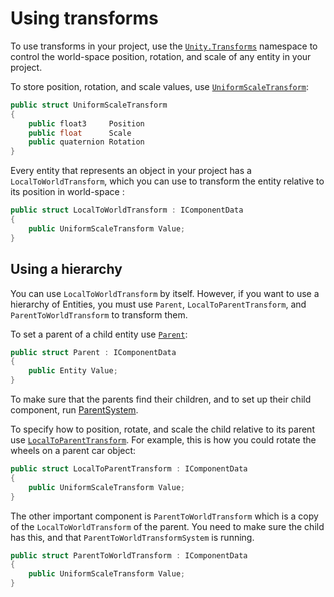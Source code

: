 # Using transforms

To use transforms in your project, use the [`Unity.Transforms`](xref:Unity.Transforms) namespace to control the world-space position, rotation, and scale of any entity in your project. 

To store position, rotation, and scale values, use [`UniformScaleTransform`](xref:Unity.Transforms.UniformScaleTransform):

```c#
public struct UniformScaleTransform
{
    public float3     Position
    public float      Scale
    public quaternion Rotation
}
```

Every entity that represents an object in your project has a `LocalToWorldTransform`, which you can use to transform the entity relative to its position in world-space :

```c#
public struct LocalToWorldTransform : IComponentData
{
    public UniformScaleTransform Value;
}
```

## Using a hierarchy

You can use `LocalToWorldTransform` by itself. However, if you want to use a hierarchy of Entities, you must use `Parent`, `LocalToParentTransform`, and `ParentToWorldTransform` to transform them.

To set a parent of a child entity use [`Parent`](xref:Unity.Transforms.Parent):

```c#
public struct Parent : IComponentData
{
    public Entity Value;
}
```

To make sure that the parents find their children, and to set up their child component, run [ParentSystem](xref:Unity.Transforms.ParentSystem).

To specify how to position, rotate, and scale the child relative to its parent use [`LocalToParentTransform`](xref:Unity.Transforms.LocalToParentTransform). For example, this is how you could rotate the wheels on a parent car object:

```c#
public struct LocalToParentTransform : IComponentData
{
    public UniformScaleTransform Value;
}
```

The other important component is `ParentToWorldTransform` which is a copy of the `LocalToWorldTransform` of the parent. You need to make sure the child has this, and that `ParentToWorldTransformSystem` is running. 

```c#
public struct ParentToWorldTransform : IComponentData
{
    public UniformScaleTransform Value;
}
```